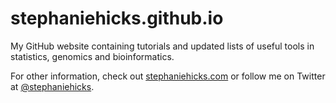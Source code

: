 stephaniehicks.github.io
========================

My GitHub website containing tutorials and updated lists of useful tools in statistics, genomics and bioinformatics.  

For other information, check out [stephaniehicks.com](http://stephaniehicks.com) or follow me on Twitter at [@stephaniehicks](http://twitter.com/stephaniehicks).
